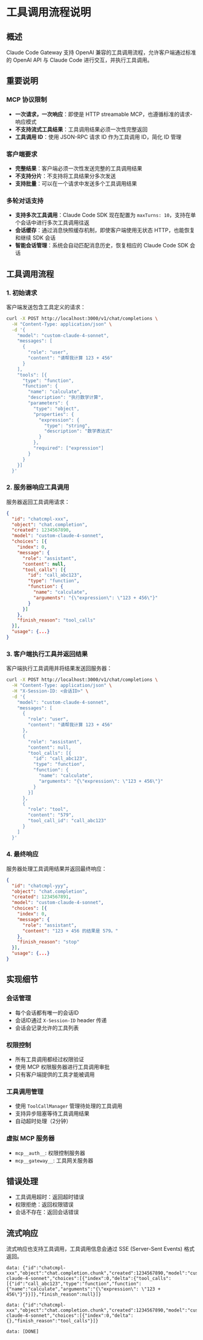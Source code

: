 # 工具调用流程说明

## 概述

Claude Code Gateway 支持 OpenAI 兼容的工具调用流程，允许客户端通过标准的 OpenAI API 与 Claude Code 进行交互，并执行工具调用。

## 重要说明

### MCP 协议限制
- **一次请求，一次响应**：即使是 HTTP streamable MCP，也遵循标准的请求-响应模式
- **不支持流式工具结果**：工具调用结果必须一次性完整返回
- **工具调用 ID**：使用 JSON-RPC 请求 ID 作为工具调用 ID，简化 ID 管理

### 客户端要求
- **完整结果**：客户端必须一次性发送完整的工具调用结果
- **不支持分片**：不支持将工具结果分多次发送
- **支持批量**：可以在一个请求中发送多个工具调用结果

### 多轮对话支持
- **支持多次工具调用**：Claude Code SDK 现在配置为 `maxTurns: 10`，支持在单个会话中进行多次工具调用往返
- **会话缓存**：通过消息快照缓存机制，即使客户端使用无状态 HTTP，也能恢复和继续 SDK 会话
- **智能会话管理**：系统会自动匹配消息历史，恢复相应的 Claude Code SDK 会话

## 工具调用流程

### 1. 初始请求

客户端发送包含工具定义的请求：

```bash
curl -X POST http://localhost:3000/v1/chat/completions \
  -H "Content-Type: application/json" \
  -d '{
    "model": "custom-claude-4-sonnet",
    "messages": [
      {
        "role": "user",
        "content": "请帮我计算 123 + 456"
      }
    ],
    "tools": [{
      "type": "function",
      "function": {
        "name": "calculate",
        "description": "执行数学计算",
        "parameters": {
          "type": "object",
          "properties": {
            "expression": {
              "type": "string",
              "description": "数学表达式"
            }
          },
          "required": ["expression"]
        }
      }
    }]
  }'
```

### 2. 服务器响应工具调用

服务器返回工具调用请求：

```json
{
  "id": "chatcmpl-xxx",
  "object": "chat.completion",
  "created": 1234567890,
  "model": "custom-claude-4-sonnet",
  "choices": [{
    "index": 0,
    "message": {
      "role": "assistant",
      "content": null,
      "tool_calls": [{
        "id": "call_abc123",
        "type": "function",
        "function": {
          "name": "calculate",
          "arguments": "{\"expression\": \"123 + 456\"}"
        }
      }]
    },
    "finish_reason": "tool_calls"
  }],
  "usage": {...}
}
```

### 3. 客户端执行工具并返回结果

客户端执行工具调用并将结果发送回服务器：

```bash
curl -X POST http://localhost:3000/v1/chat/completions \
  -H "Content-Type: application/json" \
  -H "X-Session-ID: <会话ID>" \
  -d '{
    "model": "custom-claude-4-sonnet",
    "messages": [
      {
        "role": "user",
        "content": "请帮我计算 123 + 456"
      },
      {
        "role": "assistant",
        "content": null,
        "tool_calls": [{
          "id": "call_abc123",
          "type": "function",
          "function": {
            "name": "calculate",
            "arguments": "{\"expression\": \"123 + 456\"}"
          }
        }]
      },
      {
        "role": "tool",
        "content": "579",
        "tool_call_id": "call_abc123"
      }
    ]
  }'
```

### 4. 最终响应

服务器处理工具调用结果并返回最终响应：

```json
{
  "id": "chatcmpl-yyy",
  "object": "chat.completion",
  "created": 1234567891,
  "model": "custom-claude-4-sonnet",
  "choices": [{
    "index": 0,
    "message": {
      "role": "assistant",
      "content": "123 + 456 的结果是 579。"
    },
    "finish_reason": "stop"
  }],
  "usage": {...}
}
```

## 实现细节

### 会话管理

- 每个会话都有唯一的会话ID
- 会话ID通过 `X-Session-ID` header 传递
- 会话会记录允许的工具列表

### 权限控制

- 所有工具调用都经过权限验证
- 使用 MCP 权限服务器进行工具调用审批
- 只有客户端提供的工具才能被调用

### 工具调用管理

- 使用 `ToolCallManager` 管理待处理的工具调用
- 支持异步阻塞等待工具调用结果
- 自动超时处理（2分钟）

### 虚拟 MCP 服务器

- `mcp__auth__`: 权限控制服务器
- `mcp__gateway__`: 工具网关服务器

## 错误处理

- 工具调用超时：返回超时错误
- 权限拒绝：返回权限错误
- 会话不存在：返回会话错误

## 流式响应

流式响应也支持工具调用，工具调用信息会通过 SSE (Server-Sent Events) 格式返回。

```
data: {"id":"chatcmpl-xxx","object":"chat.completion.chunk","created":1234567890,"model":"custom-claude-4-sonnet","choices":[{"index":0,"delta":{"tool_calls":[{"id":"call_abc123","type":"function","function":{"name":"calculate","arguments":"{\"expression\": \"123 + 456\"}"}}]},"finish_reason":null}]}

data: {"id":"chatcmpl-xxx","object":"chat.completion.chunk","created":1234567890,"model":"custom-claude-4-sonnet","choices":[{"index":0,"delta":{},"finish_reason":"tool_calls"}]}

data: [DONE]
```